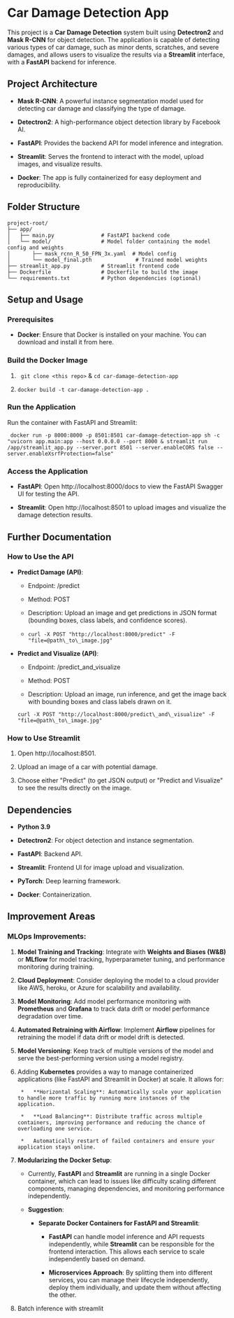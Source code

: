 Car Damage Detection App
========================

This project is a **Car Damage Detection** system built using **Detectron2** and **Mask R-CNN** for object detection. The application is capable of detecting various types of car damage, such as minor dents, scratches, and severe damages, and allows users to visualize the results via a **Streamlit** interface, with a **FastAPI** backend for inference.

Project Architecture
--------------------

*   **Mask R-CNN**: A powerful instance segmentation model used for detecting car damage and classifying the type of damage.
    
*   **Detectron2**: A high-performance object detection library by Facebook AI.
    
*   **FastAPI**: Provides the backend API for model inference and integration.
    
*   **Streamlit**: Serves the frontend to interact with the model, upload images, and visualize results.
    
*   **Docker**: The app is fully containerized for easy deployment and reproducibility.
    


Folder Structure
----------------

```plaintext
project-root/
├── app/
│   ├── main.py               # FastAPI backend code
│   └── model/                # Model folder containing the model config and weights
│       ├── mask_rcnn_R_50_FPN_3x.yaml  # Model config
│       └── model_final.pth              # Trained model weights
├── streamlit_app.py          # Streamlit frontend code
├── Dockerfile                # Dockerfile to build the image
└── requirements.txt          # Python dependencies (optional)

```
Setup and Usage
---------------

### Prerequisites

*   **Docker**: Ensure that Docker is installed on your machine. You can download and install it from here.
    

### Build the Docker Image

1.  ``` git clone <this repo>``` &  ```cd car-damage-detection-app```
    
2.  ```docker build -t car-damage-detection-app .```   

### Run the Application

Run the container with FastAPI and Streamlit:

``` docker run -p 8000:8000 -p 8501:8501 car-damage-detection-app sh -c "uvicorn app.main:app --host 0.0.0.0 --port 8000 & streamlit run /app/streamlit_app.py --server.port 8501 --server.enableCORS false --server.enableXsrfProtection=false"```
### Access the Application

*   **FastAPI**: Open http://localhost:8000/docs to view the FastAPI Swagger UI for testing the API.
    
*   **Streamlit**: Open http://localhost:8501 to upload images and visualize the damage detection results.
    
 

Further Documentation
---------------------

### How to Use the API

* **Predict Damage (API)**:
    
    *   Endpoint: /predict
        
    *   Method: POST
        
    *   Description: Upload an image and get predictions in JSON format (bounding boxes, class labels, and confidence scores).
        
    *   ```curl -X POST "http://localhost:8000/predict" -F "file=@path\_to\_image.jpg"```
        
* **Predict and Visualize (API)**:
    
    *   Endpoint: /predict\_and\_visualize
        
    *   Method: POST
        
    *   Description: Upload an image, run inference, and get the image back with bounding boxes and class labels drawn on it.
        
    ``` curl -X POST "http://localhost:8000/predict\_and\_visualize" -F "file=@path\_to\_image.jpg" ```
        

### How to Use Streamlit

1.  Open http://localhost:8501.
    
2.  Upload an image of a car with potential damage.
    
3.  Choose either "Predict" (to get JSON output) or "Predict and Visualize" to see the results directly on the image.
    

Dependencies
------------

* **Python 3.9**
    
* **Detectron2**: For object detection and instance segmentation.
    
* **FastAPI**: Backend API.
    
* **Streamlit**: Frontend UI for image upload and visualization.
    
* **PyTorch**: Deep learning framework.
    
* **Docker**: Containerization.

Improvement Areas
-----------------

### MLOps Improvements:

1. **Model Training and Tracking**: Integrate with **Weights and Biases (W&B)** or **MLflow** for model tracking, hyperparameter tuning, and performance monitoring during training.
    
2. **Cloud Deployment**: Consider deploying the model to a cloud provider like AWS, heroku, or Azure for scalability and availability.
    
3. **Model Monitoring**: Add model performance monitoring with **Prometheus** and **Grafana** to track data drift or model performance degradation over time.
    
4. **Automated Retraining with Airflow**: Implement **Airflow** pipelines for retraining the model if data drift or model drift is detected.
    
5. **Model Versioning**: Keep track of multiple versions of the model and serve the best-performing version using a model registry.

6. Adding **Kubernetes** provides a way to manage containerized applications (like FastAPI and Streamlit in Docker) at scale. It allows for:
        
        *   **Horizontal Scaling**: Automatically scale your application to handle more traffic by running more instances of the application.
            
        *   **Load Balancing**: Distribute traffic across multiple containers, improving performance and reducing the chance of overloading one service.
            
        *   Automatically restart of failed containers and ensure your application stays online.
            
7. **Modularizing the Docker Setup**:
    
    *   Currently, **FastAPI** and **Streamlit** are running in a single Docker container, which can lead to issues like difficulty scaling different components, managing dependencies, and monitoring performance independently.
        
    *   **Suggestion**:
        
        *   **Separate Docker Containers for FastAPI and Streamlit**:
            
            *   **FastAPI** can handle model inference and API requests independently, while **Streamlit** can be responsible for the frontend interaction. This allows each service to scale independently based on demand.
            
            *   **Microservices Approach**: By splitting them into different services, you can manage their lifecycle independently, deploy them individually, and update them without affecting the other.   
8. Batch inference with streamlit
